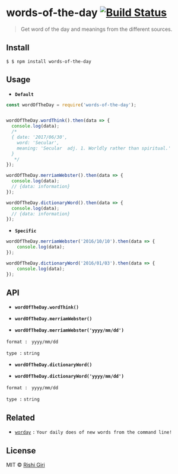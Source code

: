 # words-of-the-day [![Build Status](https://travis-ci.org/CodeDotJS/words-of-the-day.svg?branch=master)](https://travis-ci.org/CodeDotJS/words-of-the-day)

> Get word of the day and meanings from the different sources.

## Install

```
$ $ npm install words-of-the-day
```

## Usage

- __`Default`__

```js
const wordOfTheDay = require('words-of-the-day');


wordOfTheDay.wordThink().then(data => {
  console.log(data);
  /*
  { date: '2017/06/30',
    word: 'Secular',
    meaning: 'Secular  adj. 1. Worldly rather than spiritual.'
  }
   */
});

wordOfTheDay.merriamWebster().then(data => {
  console.log(data);
  // {data: information}
});

wordOfTheDay.dictionaryWord().then(data => {
  console.log(data);
  // {data: information}
});

```
- __`Specific`__

```js
wordOfTheDay.merriamWebster('2016/10/10').then(data => {
	console.log(data);
});

wordOfTheDay.dictionaryWord('2016/01/03').then(data => {
	console.log(data);
});
```

## API

- __`wordOfTheDay.wordThink()`__

- __`wordOfTheDay.merriamWebster()`__

- __`wordOfTheDay.merriamWebster('yyyy/mm/dd')`__

`format : ` `yyyy/mm/dd`

`type :` `string`

- __`wordOfTheDay.dictionaryWord()`__

- __`wordOfTheDay.dictionaryWord('yyyy/mm/dd')`__

`format : ` `yyyy/mm/dd`

`type :` `string`

## Related

- [`worday`](https://github.com/CodeDotJS/worday) `:` `Your daily does of new words from the command line!`

## License

MIT &copy; [Rishi Giri](http://rishigiri.ml)
